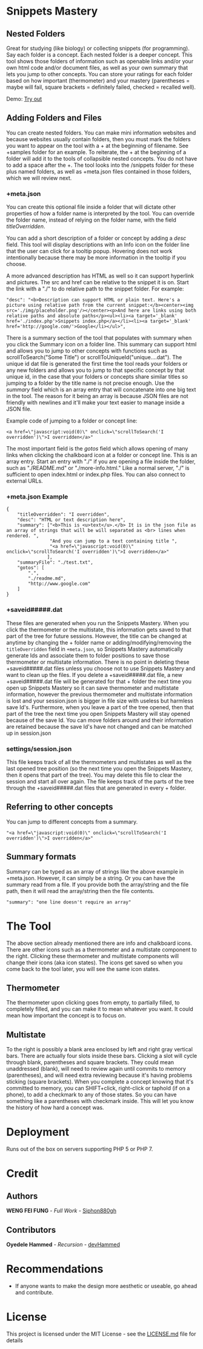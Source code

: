 # Snippets Mastery

## Nested Folders

Great for studying (like biology) or collecting snippets (for programming). Say each folder is a concept. Each nested folder is a deeper concept. This tool shows those folders of information such as openable links and/or your own html code and/or document files, as well as your own summary that lets you jump to other concepts. You can store your ratings for each folder based on how important (thermometer) and your mastery (parentheses = maybe will fail, square brackets = definitely failed, checked = recalled well).

Demo: [Try out](http://wengindustry.com/tools/snippets-mastery/)

## Adding Folders and Files

You can create nested folders. You can make mini information websites and because websites usually contain folders, then you must mark the folders you want to appear on the tool with a + at the beginning of filename. See +samples folder for an example. To reiterate, the + at the beginning of a folder will add it to the tools of collapsible nested concepts. You do not have to add a space after the +. The tool looks into the /snippets folder for these plus named folders, as well as +meta.json files contained in those folders, which we will review next.

### +meta.json

You can create this optional file inside a folder that will dictate other properties of how a folder name is interpreted by the tool. You can override the folder name, instead of relying on the folder name, with the field _titleOverridden_.

You can add a short description of a folder or concept by adding a _desc_ field. This tool will display descriptions with an Info icon on the folder line that the user can click for a tooltip popup. Hovering does not work intentionally because there may be more information in the tooltip if you choose.

A more advanced description has HTML as well so it can support hyperlink and pictures. The src and href can be relative to the snippet it is on.  Start the link with a "./" to do relative path to the snippet folder. For example:
```
"desc": "<b>Description can support HTML or plain text. Here's a picture using relative path from the current snippet:</b><center><img src='./img/placeholder.png'/></center><p>And here are links using both relative paths and absolute paths</p><ul><li><a target='_blank' href='./index.php'>Snippets index.php</a></li><li><a target='_blank' href='http://google.com/'>Google</li></ul>",
```

There is a summary section of the tool that populates with summary when you click the Summary icon on a folder line. This summary can support html and allows you to jump to other concepts with functions such as scrollToSearch("Some Title") or scrollToUniqueId("unique....dat"). The unique id dat file is generated the first time the tool reads your folders or any new folders and allows you to jump to that specific concept by that unique id, in the case that your folders or concepts share similar titles so jumping to a folder by the title name is not precise enough. Use the _summary_ field which is an array entry that will concatenate into one big text in the tool. The reason for it being an array is because JSON files are not friendly with newlines and it'll make your text easier to manage inside a JSON file.

Example code of jumping to a folder or concept line:
```
<a href=\"javascript:void(0)\" onclick=\"scrollToSearch('I overridden')\">I overridden</a>"
```

The most important field is the _gotos_ field which allows opening of many links when clicking the chalkboard icon at a folder or concept line. This is an array entry. Start an entry with "./" if you are opening a file inside the folder, such as "./README.md" or "./more-info.html." Like a normal server, "./" is sufficient to open index.html or index.php files. You can also connect to external URLs.

### +meta.json Example

```
{
    "titleOverridden": "I overridden",
    "desc": "HTML or text description here",
    "summary": ["<b>This is <u>text</u>.</b> It is in the json file as an array of strings that will be will separated as <br> lines when rendered. ",
                "And you can jump to a text containing title ",
                "<a href=\"javascript:void(0)\" onclick=\"scrollToSearch('I overridden')\">I overridden</a>"
               ],
    "summaryFile": "./test.txt",
    "gotos": [
        ".",
        "./readme.md",
        "http://www.google.com"
    ]
}
```

### +saveid#####.dat

These files are generated when you run the Snippets Mastery. When you click the thermometer or the multistate, this information gets saved to that part of the tree for future sessions. However, the title can be changed at anytime by changing the + folder name or adding/modifying/removing the `titleOverridden` field in `+meta.json`, so Snippets Mastery automatically generate Ids and associate them to folder positions to save those thermometer or multistate information. There is no point in deleting these +saveid#####.dat files unless you choose not to use Snippets Mastery and want to clean up the files. If you delete a +saveid#####.dat file, a new +saveid#####.dat file will be generated for that + folder the next time you open up Snippets Mastery so it can save thermometer and multistate information, however the previous thermometer and multistate information is lost and your session.json is bigger in file size with useless but harmless save Id's. Furthermore, when you leave a part of the tree opened, then that part of the tree the next time you open Snippets Mastery will stay opened because of the save Id. You can move folders around and their information are retained because the save Id's have not changed and can be matched up in session.json

### settings/session.json

This file keeps track of all the thermometers and multistates as well as the last opened tree position (so the next time you open the Snippets Mastery, then it opens that part of the tree). You may delete this file to clear the session and start all over again. The file keeps track of the parts of the tree through the +saveid#####.dat files that are generated in every + folder.

## Referring to other concepts

You can jump to different concepts from a summary.
```
"<a href=\"javascript:void(0)\" onclick=\"scrollToSearch('I overridden')\">I overridden</a>"
```

## Summary formats

Summary can be typed as an array of strings like the above example in +meta.json. However, it can simply be a string. Or you can have the summary read from a file. If you provide both the array/string and the file path, then it will read the array/string then the file contents.
```
"summary": "one line doesn't require an array"
```


# The Tool

The above section already mentioned there are info and chalkboard icons. There are other icons such as a thermometer and a multistate component to the right. Clicking these thermometer and multistate components will change their icons (aka icon states). The icons get saved so when you come back to the tool later, you will see the same icon states. 

## Thermometer
The thermometer upon clicking goes from empty, to partially filled, to completely filled, and you can make it to mean whatever you want. It could mean how important the concept is to focus on.

## Multistate
To the right is possibly a blank area enclosed by left and right gray vertical bars. There are actually four slots inside these bars. Clicking a slot will cycle through blank, parentheses and square brackets. They could mean unaddressed (blank), will need to review again until commits to memory (parentheses), and will need extra reviewing because it's having problems sticking (square brackets). When you complete a concept knowing that it's committed to memory, you can SHIFT+click, right-click or taphold (if on a phone), to add a checkmark to any of those states. So you can have something like a parentheses with checkmark inside. This will let you know the history of how hard a concept was.

# Deployment
Runs out of the box on servers supporting PHP 5 or PHP 7.

# Credit

## Authors

**WENG FEI FUNG** - *Full Work* - [Siphon880gh](https://github.com/Siphon880gh)

## Contributors

**Oyedele Hammed** - *Recursion* - [devHammed](https://devhammed.github.io/)

# Recommendations

- If anyone wants to make the design more aesthetic or useable, go ahead and contribute.

# License

This project is licensed under the MIT License - see the [LICENSE.md](LICENSE.md) file for details

